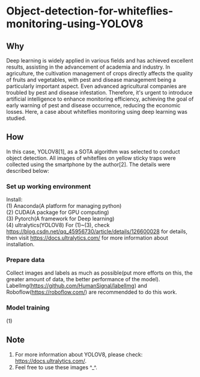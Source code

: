 # Object-detection-for-whiteflies-monitoring-using-YOLOV8
## Why
Deep learning is widely applied in various fields and has achieved excellent results, assisting in the advancement of academia and industry. In agriculture, the cultivation management of crops directly affects the quality of fruits and vegetables, with pest and disease management being a particularly important aspect. Even advanced agricultural companies are troubled by pest and disease infestation. Therefore, it's urgent to introduce artificial intelligence to enhance monitoring efficiency, achieving the goal of early warning of pest and disease occurrence, reducing the economic losses. Here, a case about whiteflies monitoring using deep learning was studied.
## How
In this case, YOLOV8[1], as a SOTA algorithm was selected to conduct object detection. All images of whiteflies on yellow sticky traps were collected using the smartphone by the author[2]. The details were described below:
### Set up working environment
Install:  
(1) Anaconda(A platform for managing python)  
(2) CUDA(A package for GPU computing)  
(3) Pytorch(A framework for Deep learning)  
(4) ultralytics(YOLOV8)
For (1)~(3), check https://blog.csdn.net/qq_45956730/article/details/126600028 for details, then visit https://docs.ultralytics.com/ for more information about installation.
### Prepare data
Collect images and labels as much as possible(put more efforts on this, the greater amount of data, the better performance of the model). LabelImg(https://github.com/HumanSignal/labelImg) and Roboflow(https://roboflow.com/) are recommendded to do this work.
### Model training 
(1) 

## Note
1. For more information about YOLOV8, please check: https://docs.ultralytics.com/.
2. Feel free to use these images ^_^.
